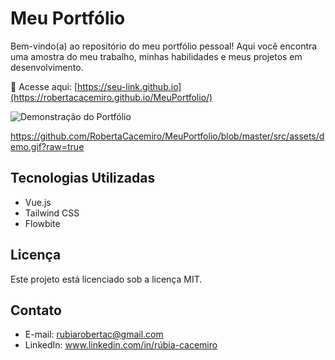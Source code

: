 # Meu Portfólio

Bem-vindo(a) ao repositório do meu portfólio pessoal! 
Aqui você encontra uma amostra do meu trabalho, minhas habilidades e meus projetos em desenvolvimento.

🔗 Acesse aqui: [https://seu-link.github.io](https://robertacacemiro.github.io/MeuPortfolio/)

![Demonstração do Portfólio](./assets/demo.gif)

https://github.com/RobertaCacemiro/MeuPortfolio/blob/master/src/assets/demo.gif?raw=true

## Tecnologias Utilizadas

- Vue.js 
- Tailwind CSS 
- Flowbite

## Licença
Este projeto está licenciado sob a licença MIT.

## Contato
- E-mail: rubiarobertac@gmail.com
- LinkedIn: www.linkedin.com/in/rúbia-cacemiro
